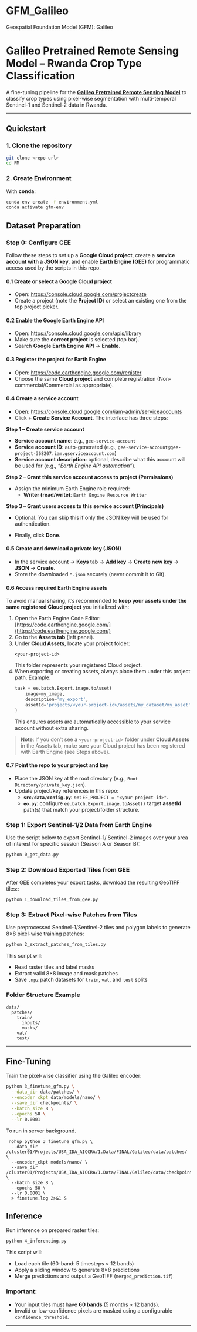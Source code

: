 # GFM_Galileo

Geospatial Foundation Model (GFM): Galileo

# Galileo Pretrained Remote Sensing Model – Rwanda Crop Type Classification

A fine-tuning pipeline for the **[Galileo Pretrained Remote Sensing Model](https://github.com/nasaharvest/galileo)** to classify crop types using pixel-wise segmentation with multi-temporal Sentinel-1 and Sentinel-2 data in Rwanda.

---

## Quickstart

### 1. Clone the repository

```bash
git clone <repo-url>
cd FM
```

### 2. Create Environment

With **conda**:

```bash
conda env create -f environment.yml
conda activate gfm-env
```

## Dataset Preparation

### Step 0: Configure GEE

Follow these steps to set up a **Google Cloud project**, create a **service account with a JSON key**, and enable **Earth Engine (GEE)** for programmatic access used by the scripts in this repo.

#### 0.1 Create or select a Google Cloud project

- Open: https://console.cloud.google.com/projectcreate
- Create a project (note the **Project ID**) or select an existing one from the top project picker.

#### 0.2 Enable the Google Earth Engine API

- Open: https://console.cloud.google.com/apis/library
- Make sure the **correct project** is selected (top bar).
- Search **Google Earth Engine API** → **Enable**.

#### 0.3 Register the project for Earth Engine

- Open: https://code.earthengine.google.com/register
- Choose the same **Cloud project** and complete registration (Non-commercial/Commercial as appropriate).

#### 0.4 Create a service account

- Open: https://console.cloud.google.com/iam-admin/serviceaccounts
- Click **+ Create Service Account**. The interface has three steps:

**Step 1 – Create service account**

- **Service account name**: e.g., `gee-service-account`
- **Service account ID**: auto-generated (e.g., `gee-service-account@gee-project-368207.iam.gserviceaccount.com`)
- **Service account description**: optional, describe what this account will be used for (e.g., _“Earth Engine API automation”_).

**Step 2 – Grant this service account access to project (Permissions)**

- Assign the minimum Earth Engine role required:
  - **Writer (read/write)**: `Earth Engine Resource Writer`

**Step 3 – Grant users access to this service account (Principals)**

- Optional. You can skip this if only the JSON key will be used for authentication.

- Finally, click **Done**.

#### 0.5 Create and download a private key (JSON)

- In the service account → **Keys** tab → **Add key** → **Create new key** → **JSON** → **Create**.
- Store the downloaded `*.json` securely (never commit it to Git).

#### 0.6 Access required Earth Engine assets

To avoid manual sharing, it’s recommended to **keep your assets under the same registered Cloud project** you initialized with:

1. Open the Earth Engine Code Editor: [https://code.earthengine.google.com/](https://code.earthengine.google.com/)
2. Go to the **Assets tab** (left panel).
3. Under **Cloud Assets**, locate your project folder:
   ```
   <your-project-id>
   ```
   This folder represents your registered Cloud project.
4. When exporting or creating assets, always place them under this project path. Example:
   ```python
   task = ee.batch.Export.image.toAsset(
       image=my_image,
       description='my_export',
       assetId='projects/<your-project-id>/assets/my_dataset/my_asset'
   )
   ```
   This ensures assets are automatically accessible to your service account without extra sharing.

> **Note**: If you don’t see a `<your-project-id>` folder under **Cloud Assets** in the Assets tab, make sure your Cloud project has been registered with Earth Engine (see Steps above).

#### 0.7 Point the repo to your project and key

- Place the JSON key at the root directory (e.g., `Root Directory/private_key.json`).
- Update project/key references in this repo:
  - **`src/data/config.py`**: set `EE_PROJECT = "<your-project-id>"`.
  - **`eo.py`**: configure `ee.batch.Export.image.toAsset()` target **assetId** path(s) that match your project/folder structure.

### Step 1: Export Sentinel-1/2 Data from Earth Engine

Use the script below to export Sentinel-1/ Sentinel-2 images over your area of interest for specific session (Season A or Season B):

```bash
python 0_get_data.py
```

### Step 2: Download Exported Tiles from GEE

After GEE completes your export tasks, download the resulting GeoTIFF tiles::

```bash
python 1_download_tiles_from_gee.py
```

### Step 3: Extract Pixel-wise Patches from Tiles

Use preprocessed Sentinel-1/Sentinel-2 tiles and polygon labels to generate 8×8 pixel-wise training patches:

```bash
python 2_extract_patches_from_tiles.py
```

This script will:

- Read raster tiles and label masks
- Extract valid 8×8 image and mask patches
- Save `.npz` patch datasets for `train`, `val`, and `test` splits

### Folder Structure Example

```
data/
  patches/
    train/
      inputs/
      masks/
    val/
    test/
```

---

## Fine-Tuning

Train the pixel-wise classifier using the Galileo encoder:

```bash
python 3_finetune_gfm.py \
  --data_dir data/patches/ \
  --encoder_ckpt data/models/nano/ \
  --save_dir checkpoints/ \
  --batch_size 8 \
  --epochs 50 \
  --lr 0.0001
```

To run in server background.

```
 nohup python 3_finetune_gfm.py \
  --data_dir /cluster01/Projects/USA_IDA_AICCRA/1.Data/FINAL/Galileo/data/patches/ \
  --encoder_ckpt models/nano/ \
  --save_dir /cluster01/Projects/USA_IDA_AICCRA/1.Data/FINAL/Galileo/data/checkpoints/ \
  --batch_size 8 \
  --epochs 50 \
  --lr 0.0001 \
  > finetune.log 2>&1 &
```

## Inference

Run inference on prepared raster tiles:

```bash
python 4_inferencing.py
```

This script will:

- Load each tile (60-band: 5 timesteps × 12 bands)
- Apply a sliding window to generate 8×8 predictions
- Merge predictions and output a GeoTIFF (`merged_prediction.tif`)

### Important:

- Your input tiles must have **60 bands** (5 months × 12 bands).
- Invalid or low-confidence pixels are masked using a configurable `confidence_threshold`.

---
